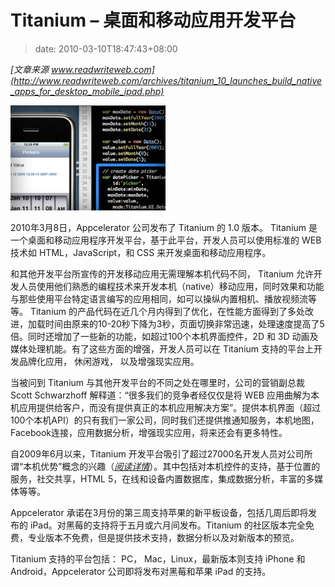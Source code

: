 # Titanium – 桌面和移动应用开发平台
>date: 2010-03-10T18:47:43+08:00


*[文章来源 www.readwriteweb.com](http://www.readwriteweb.com/archives/titanium_10_launches_build_native_apps_for_desktop_mobile_ipad.php)*


[![](/assets/images/coolshell.cn/wp-content/uploads/2010/03/PROD_tit_mobile.png)](/assets/images/coolshell.cn/wp-content/uploads/2010/03/PROD_tit_mobile.png)


2010年3月8日，Appcelerator 公司发布了 Titanium 的 1.0 版本。 Titanium 是一个桌面和移动应用程序开发平台，基于此平台，开发人员可以使用标准的 WEB 技术如 HTML，JavaScript，和 CSS 来开发桌面和移动应用程序。


和其他开发平台所宣传的开发移动应用无需理解本机代码不同， Titanium 允许开发人员使用他们熟悉的编程技术来开发本机（native）移动应用，同时效果和功能与那些使用平台特定语言编写的应用相同，如可以操纵内置相机、播放视频流等等。 Titanium 的产品代码在近几个月内得到了优化，在性能方面得到了多处改进，加载时间由原来的10-20秒下降为3秒，页面切换非常迅速，处理速度提高了5倍。同时还增加了一些新的功能，如超过100个本机界面控件，2D 和 3D 动画及媒体处理机能。有了这些方面的增强，开发人员可以在 Titanium 支持的平台上开发品牌化应用， 休闲游戏， 以及增强现实应用。


当被问到 Titanium 与其他开发平台的不同之处在哪里时，公司的营销副总裁 Scott Schwarzhoff 解释道：“很多我们的竞争者经仅仅是将 WEB 应用曲解为本机应用提供给客户，而没有提供真正的本机应用解决方案”。提供本机界面（超过100个本机API）的只有我们一家公司，同时我们还提供推通知服务，本机地图，Facebook连接，应用数据分析，增强现实应用，将来还会有更多特性。


自2009年6月以来，Titanium 开发平台吸引了超过27000名开发人员对公司所谓“本机优势”概念的兴趣（*[阅读详情](http://www.appcelerator.com/products/native-iphone-android-development/)*）。其中包括对本机控件的支持，基于位置的服务，社交共享，HTML 5，在线和设备内置数据库，集成数据分析，丰富的多媒体等等。


Appcelerator 承诺在3月份的第三周支持苹果的新平板设备，包括几周后即将发布的 iPad。对黑莓的支持将于五月或六月间发布。Titanium 的社区版本完全免费，专业版本不免费，但是提供技术支持，数据分析以及对新版本的预览。


Titanium 支持的平台包括： PC， Mac，Linux，最新版本则支持 iPhone 和 Android，Appcelerator 公司即将发布对黑莓和苹果 iPad 的支持。


